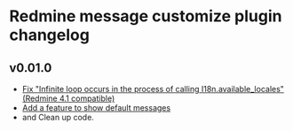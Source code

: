 # Redmine message customize plugin changelog

## v0.01.0

* [Fix "Infinite loop occurs in the process of calling I18n.available_locales"(Redmine 4.1 compatible)](https://github.com/ishikawa999/redmine_message_customize/issues/12)
* [Add a feature to show default messages](https://github.com/ishikawa999/redmine_message_customize/issues/6)
* and Clean up code.